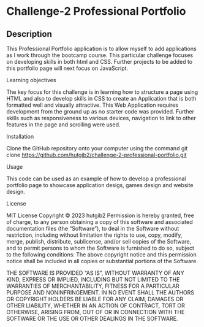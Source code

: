 # Challenge-2 Professional Portfolio

## Description
This Professional Portfolio application is to allow myself to add applications as I work through the bootcamp course. This particular challenge focuses on developing skills in both html and CSS. Further projects to be added to this portfolio page will next focus on JavaScript.

Learning objectives

The key focus for this challenge is in learning how to structure a page using HTML and also to develop skills in CSS to create an Application that is both formatted well and visually attractive.
This Web Application requires development from the ground up as no starter code was provided. Further skills such as responsiveness to various devices, navigation to link to other features in the page and scrolling were used.


Installation

Clone the GitHub repository onto your computer using the command
git clone https://github.com/hutgib2/challenge-2-professional-portfolio.git

Usage

This code can be used as an example of how to develop a professional portfolio page to showcase application desigs, games design and website design.

License

MIT License
Copyright © 2023 hutgib2
Permission is hereby granted, free of charge, to any person obtaining a copy of this software and associated documentation files (the “Software”), to deal in the Software without restriction, including without limitation the rights to use, copy, modify, merge, publish, distribute, sublicense, and/or sell copies of the Software, and to permit persons to whom the Software is furnished to do so, subject to the following conditions: The above copyright notice and this permission notice shall be included in all copies or substantial portions of the Software.

THE SOFTWARE IS PROVIDED “AS IS”, WITHOUT WARRANTY OF ANY KIND, EXPRESS OR IMPLIED, INCLUDING BUT NOT LIMITED TO THE WARRANTIES OF MERCHANTABILITY, FITNESS FOR A PARTICULAR PURPOSE AND NONINFRINGEMENT. IN NO EVENT SHALL THE AUTHORS OR COPYRIGHT HOLDERS BE LIABLE FOR ANY CLAIM, DAMAGES OR OTHER LIABILITY, WHETHER IN AN ACTION OF CONTRACT, TORT OR OTHERWISE, ARISING FROM, OUT OF OR IN CONNECTION WITH THE SOFTWARE OR THE USE OR OTHER DEALINGS IN THE SOFTWARE.
